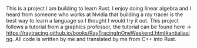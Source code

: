 This is a project I am building to learn Rust. 
I enjoy doing linear algebra and I heard from someone who works at Nvidia that building a ray tracer is the best way to learn a language so I thought I would try it out.
This project follows a tutorial from a graphics professor, the tutorial can be found here -> https://raytracing.github.io/books/RayTracingInOneWeekend.html#antialiasing.
All code is written by me and translated by me from C++ into Rust.
